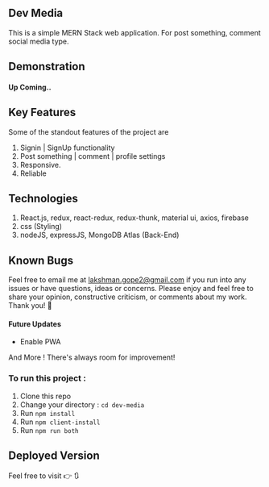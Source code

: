 ## Dev Media

This is a simple MERN Stack web application. For post something, comment social media type.

## Demonstration

#### Up Coming..

## Key Features

Some of the standout features of the project are

1.  Signin | SignUp functionality
2.  Post something | comment | profile settings
3.  Responsive.
4.  Reliable

## Technologies

1. React.js, redux, react-redux, redux-thunk, material ui, axios, firebase
2. css (Styling)
3. nodeJS, expressJS, MongoDB Atlas (Back-End)

## Known Bugs

Feel free to email me at lakshman.gope2@gmail.com if you run into any issues or have questions, ideas or concerns. Please enjoy
and feel free to share your opinion, constructive criticism, or comments about my work. Thank you! 🙂

#### Future Updates

- Enable PWA

And More ! There's always room for improvement!

### To run this project :

1. Clone this repo
2. Change your directory : `cd dev-media`
3. Run `npm install`
4. Run `npm client-install`
5. Run `npm run both`

## Deployed Version

Feel free to visit 👉 🔃
